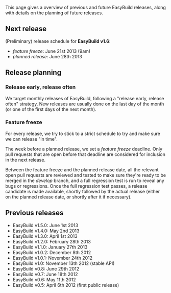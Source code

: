 This page gives a overview of previous and future EasyBuild releases, along with details on the planning of future releases.

## Next release

(Preliminary) release schedule for **EasyBuild v1.6**:

* _feature freeze_: June 21st 2013 (9am)
* _planned release_: June 28th 2013

## Release planning

### Release early, release often

We target monthly releases of EasyBuild, following a "release early, release often" strategy.
New releases are usually done on the last day of the month (or one of the first days of the next month).

### Feature freeze

For every release, we try to stick to a strict schedule to try and make sure we can release "in time".

The week before a planned release, we set a _feature freeze_ deadline. Only pull requests that are open before that deadline are considered for inclusion in the next release.

Between the feature freeze and the planned release date, all the relevant open pull requests are reviewed and tested to make sure they're ready to be merged in the _develop_ branch, and a full regression test is run to reveal any bugs or regressions.
Once the full regression test passes, a release candidate is made available, shortly followed by the actual release (either on the planned release date, or shortly after it if necessary).

## Previous releases

* EasyBuild v1.5.0: June 1st 2013
* EasyBuild v1.4.0: May 2nd 2013
* EasyBuild v1.3.0: April 1st 2013
* EasyBuild v1.2.0: February 28th 2013
* EasyBuild v1.1.0: January 27th 2013
* EasyBuild v1.0.2: December 8th 2012
* EasyBuild v1.0.1: November 24th 2012
* EasyBuild v1.0: November 13th 2012 (stable API)
* EasyBuild v0.8: June 29th 2012
* EasyBuild v0.7: June 18th 2012
* EasyBuild v0.6: May 11th 2012
* EasyBuild v0.5: April 6th 2012 (first public release)